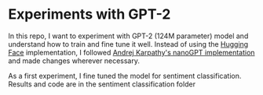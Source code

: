 # Experiments with GPT-2

In this repo, I want to experiment with GPT-2 (124M parameter) model and understand how to train and fine tune it well. Instead of using the [Hugging Face](https://huggingface.co/) implementation, I followed [Andrej Karpathy's nanoGPT implementation](https://github.com/karpathy/nanoGPT/tree/master) and made changes wherever necessary.

As a first experiment, I fine tuned the model for sentiment classification. Results and code are in the sentiment classification folder

